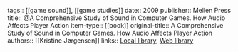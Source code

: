 tags:: [[game sound]], [[game studies]]
date:: 2009
publisher:: Mellen Press
title:: @A Comprehensive Study of Sound in Computer Games. How Audio Affects Player Action
item-type:: [[book]]
original-title:: A Comprehensive Study of Sound in Computer Games. How Audio Affects Player Action
authors:: [[Kristine Jørgensen]]
links:: [Local library](zotero://select/groups/2386895/items/9NV387NU), [Web library](https://www.zotero.org/groups/2386895/items/9NV387NU)
